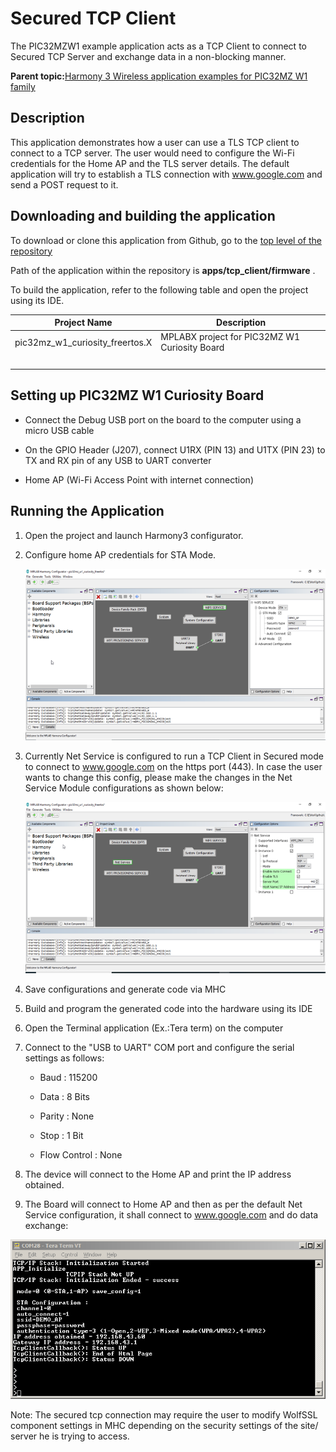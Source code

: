 # Secured TCP Client

The PIC32MZW1 example application acts as a TCP Client to connect to Secured TCP Server and exchange data in a non-blocking manner.

**Parent topic:**[Harmony 3 Wireless application examples for PIC32MZ W1 family](GUID-60AE2339-6045-4BAA-AEBC-AAEE24D8C566.md)

## Description

This application demonstrates how a user can use a TLS TCP client to connect to a TCP server. The user would need to configure the Wi-Fi credentials for the Home AP and the TLS server details. The default application will try to establish a TLS connection with www.google.com and send a POST request to it.

## Downloading and building the application

To download or clone this application from Github, go to the [top level of the repository](https://github.com/Microchip-MPLAB-Harmony/wireless_apps_pic32mzw1_wfi32e01)

Path of the application within the repository is **apps/tcp\_client/firmware** .

To build the application, refer to the following table and open the project using its IDE.

|Project Name|Description|
|------------|-----------|
|pic32mz\_w1\_curiosity\_freertos.X|MPLABX project for PIC32MZ W1 Curiosity Board|
| |

## Setting up PIC32MZ W1 Curiosity Board

-   Connect the Debug USB port on the board to the computer using a micro USB cable

-   On the GPIO Header \(J207\), connect U1RX \(PIN 13\) and U1TX \(PIN 23\) to TX and RX pin of any USB to UART converter

-   Home AP \(Wi-Fi Access Point with internet connection\)


## Running the Application

1.  Open the project and launch Harmony3 configurator.

2.  Configure home AP credentials for STA Mode.

    ![resized_configurator](GUID-3655F4A1-3941-4274-B44D-9D29AA56D350-low.png)

3.  Currently Net Service is configured to run a TCP Client in Secured mode to connect to www.google.com on the https port \(443\). In case the user wants to change this config, please make the changes in the Net Service Module configurations as shown below:

    ![resized_netservice_configurator](GUID-0E373455-5506-43AC-B4DC-FFA85370C347-low.png)

4.  Save configurations and generate code via MHC

5.  Build and program the generated code into the hardware using its IDE

6.  Open the Terminal application \(Ex.:Tera term\) on the computer

7.  Connect to the "USB to UART" COM port and configure the serial settings as follows:

    -   Baud : 115200

    -   Data : 8 Bits

    -   Parity : None

    -   Stop : 1 Bit

    -   Flow Control : None

8.  The device will connect to the Home AP and print the IP address obtained.

9.  The Board will connect to Home AP and then as per the default Net Service configuration, it shall connect to www.google.com and do data exchange:


![secured_tcp_client_console](GUID-A4944FC5-C529-47B5-82B8-89CEC7EC159B-low.png)

Note: The secured tcp connection may require the user to modify WolfSSL component settings in MHC depending on the security settings of the site/ server he is trying to access.

